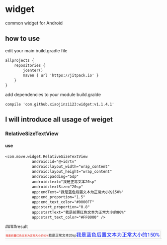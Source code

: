 # widget
common widget for Android


## how to use

edit your main build.gradle file

```
allprojects {
    repositories {
        jcenter()
        maven { url 'https://jitpack.io' }
    }
}
```

add dependencies to your module build.gralde

```
compile 'com.github.xiaojinzi123:widget:v1.1.4.1'
```

## I will introduce all usage of weiget

### RelativeSizeTextView
#### use

```
<com.move.widget.RelativeSizeTextView
            android:id="@+id/tv"
            android:layout_width="wrap_content"
            android:layout_height="wrap_content"
            android:padding="5dp"
            android:text="我是正常文本20sp"
            android:textSize="20sp"
            app:endText="我是蓝色后置文本为正常大小的150%"
            app:end_proportion="1.5"
            app:end_text_color="#0000FF"
            app:start_proportion="0.8"
            app:startText="我是前置红色文本为正常大小的80%"
            app:start_text_color="#FF0000" />
```

####result
![](./imgs/1.png)
